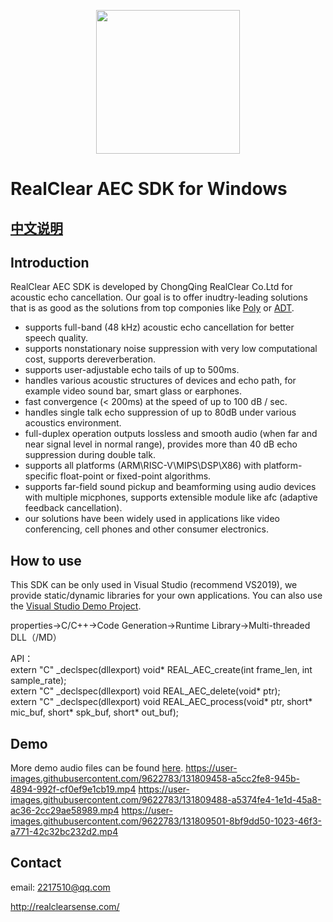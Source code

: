 [<p align="center"><img width="230" src="http://realclearsense.com/img/images/github_icon.png"></p>](http://realclearsense.com/)

      
# RealClear AEC SDK for Windows
## [中文说明](README.md)
## Introduction
RealClear AEC SDK is developed by ChongQing RealClear Co.Ltd for acoustic echo cancellation. Our goal is to offer inudtry-leading solutions that is as good as the solutions from top componies like [Poly](https://www.poly.com) or [ADT](https://www.adaptivedigital.com/). 
- supports full-band (48 kHz) acoustic echo cancellation for better speech quality.
- supports nonstationary noise suppression with very low computational cost, supports dereverberation.
- supports user-adjustable echo tails of up to 500ms.
- handles various acoustic structures of devices and echo path, for example video sound bar, smart glass or earphones.
- fast convergence (< 200ms) at the speed of up to 100 dB / sec.
- handles single talk echo suppression of up to 80dB under various acoustics environment.
- full-duplex operation outputs lossless and smooth audio (when far and near signal level in normal range), provides more than 40 dB echo suppression during double talk.
- supports all platforms (ARM\RISC-V\MIPS\DSP\X86) with platform-specific float-point or fixed-point algorithms.
- supports far-field sound pickup and beamforming using audio devices with multiple micphones, supports extensible module like afc (adaptive feedback cancellation).
- our solutions have been widely used in applications like video conferencing, cell phones and other consumer electronics.
## How to use
This SDK can be only used in Visual Studio (recommend VS2019), we provide static/dynamic libraries for your own applications. You can also use the [Visual Studio Demo Project](https://github.com/realclearsense/Real_AEC_Windows/tree/master/Visual_Studio_Demo_Project).   

properties->C/C++->Code Generation->Runtime Library->Multi-threaded DLL（/MD）

API：  
extern "C" _declspec(dllexport) void* REAL_AEC_create(int frame_len, int sample_rate);  
extern "C" _declspec(dllexport) void REAL_AEC_delete(void* ptr);  
extern "C" _declspec(dllexport) void REAL_AEC_process(void* ptr, short* mic_buf, short* spk_buf, short* out_buf);  

## Demo
More demo audio files can be found [here](https://github.com/realclearsense/Real_AEC_Windows/tree/master/demo_audio_data). 
https://user-images.githubusercontent.com/9622783/131809458-a5cc2fe8-945b-4894-992f-cf0ef9e1cb19.mp4
https://user-images.githubusercontent.com/9622783/131809488-a5374fe4-1e1d-45a8-ac36-2cc29ae58989.mp4
https://user-images.githubusercontent.com/9622783/131809501-8bf9dd50-1023-46f3-a771-42c32bc232d2.mp4

## Contact
email: 2217510@qq.com

http://realclearsense.com/

